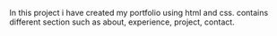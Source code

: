 In this project i have created my portfolio using html and css.
contains different section such as about, experience, project, contact.
